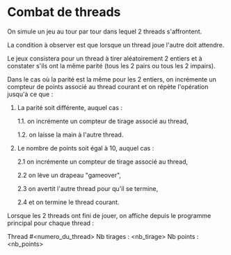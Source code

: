 # Combat de threads

On simule un jeu au tour par tour dans lequel 2 threads 
s'affrontent.

La condition à observer est que lorsque un thread joue 
l'autre doit attendre.

Le jeux consistera pour un thread à tirer aléatoirement 2
entiers et à constater s'ils ont la même parité (tous 
les 2 pairs ou tous les 2 impairs).

Dans le cas où la parité est la même pour les 2 entiers,
on incrémente un compteur de points associé au thread
courant et on répète l'opération jusqu'à ce que :

1. La parité soit différente, auquel cas :

    1.1. on incrémente un compteur de tirage associé au thread,

    1.2. on laisse la main à l'autre thread.

2. Le nombre de points soit égal à 10, auquel cas :

    2.1 on incrémente un compteur de tirage associé au thread,

    2.2 on lève un drapeau "gameover",

    2.3 on avertit l'autre thread pour qu'il se termine,

    2.4 et on termine le thread courant. 

Lorsque les 2 threads ont fini de jouer, on affiche 
depuis le programme principal pour chaque thread :

Thread #<numero_du_thread> Nb tirages : <nb_tirage> Nb points : <nb_points>
